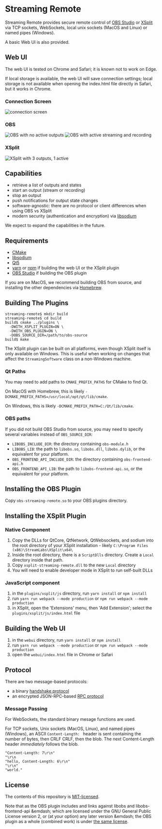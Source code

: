 # Streaming Remote

Streaming Remote provides secure remote control of
[OBS Studio](https://obsproject.com) or [XSplit](https://www.xsplit.com) via TCP
sockets, WebSockets, local unix sockets (MacOS and Linux) or named pipes
(Windows).

A basic Web UI is also provided.

## Web UI

The web UI is tested on Chrome and Safari; it is known not to work on Edge.

If local storage is available, the web UI will save connection settings; local
storage is not available when opening the index.html file directly in Safari,
but it works in Chrome.

### Connection Screen

![connection screen](connect.png)

### OBS

![OBS with no active outputs](obs-inactive.png)
![OBS with active streaming and recording](obs-active.png)

### XSplit

![XSplit with 3 outputs, 1 active](xsplit.png)

## Capabilities

- retrieve a list of outputs and states
- start an output (stream or recording)
- stop an output
- push notifications for output state changes
- software-agnostic: there are no protocol or client differences when using
  OBS vs XSplit
- modern security (authentication and encryption) via
  [libsodium](https://libsodium.org)

We expect to expand the capabilities in the future.

## Requirements

- [CMake](https://cmake.org)
- [libsodium](https://libsodium.org)
- [Qt5](https://www.qt.io)
- [yarn](https://yarnpkg.com/en/) or [npm](https://www.npmjs.com) if building
  the web UI or the XSplit plugin
- [OBS Studio](https://obsproject.com) if building the OBS plugin

If you are on MacOS, we recommend building OBS from source, and installing
the other dependencies via [Homebrew](https://brew.sh).

## Building The Plugins

```
streaming-remote$ mkdir build
streaming-remote$ cd build
build$ cmake ../plugins \
  -DWITH_XSPLIT_PLUGIN=ON \
  -DWITH_OBS_PLUGIN=ON \
  -DOBS_SOURCE_DIR=/path/to/obs-source
build$ make
```

The XSplit plugin can be built on all platforms, even though XSplit itself
is only available on Windows. This is useful when working on changes that
affect the `StreamingSoftware` class on a non-Windows machine.

### Qt Paths

You may need to add paths to `CMAKE_PREFIX_PATHS` for CMake to find Qt.

On MacOS with Homebrew, this is likely
`-DCMAKE_PREFIX_PATHS=/usr/local/opt/qt/lib/cmake`.

On Windows, this is likely `-DCMAKE_PREFIX_PATH=C:/Qt/lib/cmake`.

### OBS paths

If you did not build OBS Studio from source, you may need to specify several
variables instead of `OBS_SOURCE_DIR`:
- `LIBOBS_INCLUDE_DIR`: the directory containing `obs-module.h`
- `LIBOBS_LIB`: the path to `libobs.so`, `libobs.dll`, `libobs.dylib`, or the
   equivalent for your platform.
- `OBS_FRONTEND_API_INCLUDE_DIR`: the directory containing `obs-frontend-api.h`
- `OBS_FRONTEND_API_LIB`: the path to `libobs-frontend-api.so`, or the
  equivalent for your platform.


## Installing the OBS Plugin

Copy `obs-streaming-remote.so` to your OBS plugins directory.

## Installing the XSplit Plugin

### Native Component

1. Copy the DLLs for QtCore, QtNetwork, QtWebsockets, and sodium into the
   root directory of your XSplit installation - likely
   `C:\Program Files (x86)\StreamLabs\XSplit\x64\`
1. Inside the root directory, there is a `ScriptDlls` directory. Create a
   `Local` directory inside that path.
1.  Copy `xsplit-streaming-remote.dll` to the new `Local` directory
1.  You will need to enable developer mode in XSplit to run self-built DLLs

### JavaScript component

1. in the `plugins/xsplit/js` directory, run `yarn install` or `npm install`
1. run `yarn run webpack --mode production` or
   `npm run webpack --mode production`
1. in XSplit, open the 'Extensions' menu, then 'Add Extension'; select the
   `plugins/xsplit/js/index.html` file

## Building the Web UI

1. in the `webui` directory, run `yarn install` or `npm install`
1. run `yarn run webpack --mode production` or
   `npm run webpack --mode production`
1. open the `webui/index.html` file in Chrome or Safari

## Protocol

There are two message-based protocols:
- a binary [handshake protocol](handshake_protocol.md)
- an encrypted JSON-RPC-based [RPC protocol](rpc_protocol.md)

### Message Passing

For WebSockets, the standard binary mesage functions are used.

For TCP sockets, Unix sockets (MacOS, Linux), and named pipes (Windows), an ASCII `Content-Length: ` header is
sent containing the number of bytes, then CRLF CRLF, then the blob. The next Content-Length header
*immediately* follows the blob.


```
"Content-Length: 7\r\n"
"\r\n
"hello, Content-Length: 6\r\n"
"\r\n"
"world."
```

## License

The contents of this repository is [MIT-licensed](LICENSE).

Note that as the OBS plugin includes and links against
libobs and libobs-frontend-api &emdash; which are licensed under the GNU General
Public License version 2, or (at your option) any later version &emdash; the OBS
plugin as a whole (combined work) is under [the same license](LICENSE.OBS_COMBINED_WORK).
